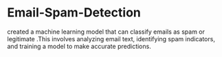 # Email-Spam-Detection
created a machine learning model that can classify emails as spam or legitimate .This involves analyzing email text, identifying spam indicators, and training a model to make accurate predictions. 
